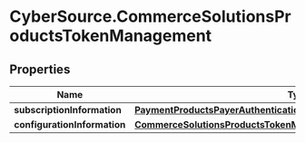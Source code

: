 # CyberSource.CommerceSolutionsProductsTokenManagement

## Properties
Name | Type | Description | Notes
------------ | ------------- | ------------- | -------------
**subscriptionInformation** | [**PaymentProductsPayerAuthenticationSubscriptionInformation**](PaymentProductsPayerAuthenticationSubscriptionInformation.md) |  | [optional] 
**configurationInformation** | [**CommerceSolutionsProductsTokenManagementConfigurationInformation**](CommerceSolutionsProductsTokenManagementConfigurationInformation.md) |  | [optional] 


